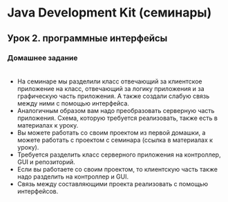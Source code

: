 # Java Development Kit (семинары)
## Урок 2. программные интерфейсы

### Домашнее задание<br><br>
- На семинаре мы разделили класс отвечающий за клиентское приложение на класс, отвечающий за логику приложения и за графическую часть приложения. А также создали слабую связь между ними с помощью интерфейса. 
- Аналогичным образом вам надо преобразовать серверную часть приложения. Схема, которую требуется реализовать, также есть в материалах к уроку.
- Вы можете работать со своим проектом из первой домашки, а можете работать с проектом с семинара (ссылка в материалах к уроку). 
- Требуется разделить класс серверного приложения на контроллер, GUI и репозиторий.
- Если вы работаете со своим проектом, то клиентскую часть также надо разделить на контроллер и GUI.
- Связь между составляющими проекта реализовать с помощью интерфейсов.
  
